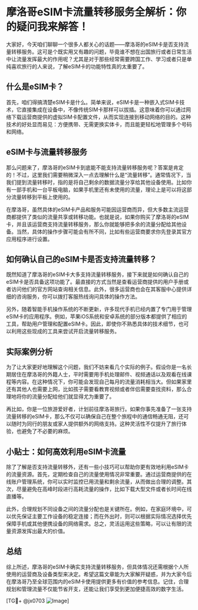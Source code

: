 # 摩洛哥eSIM卡流量转移服务全解析：你的疑问我来解答！

大家好，今天咱们聊聊一个很多人都关心的话题——摩洛哥的eSIM卡是否支持流量转移服务。这可是个既实用又有趣的问题，毕竟谁不想在出国旅行或者日常生活中让流量发挥最大的作用呢？尤其是对于那些经常需要跨国工作、学习或者只是单纯喜欢旅行的人来说，了解eSIM卡的功能特性真的太重要了。

## 什么是eSIM卡？

首先，咱们得搞清楚eSIM卡是什么。简单来说，eSIM卡是一种嵌入式SIM卡技术，它直接集成在设备中，不像传统SIM卡那样可以拔插。这意味着你可以通过网络下载运营商提供的虚拟SIM卡配置文件，从而实现连接到移动网络的目的。这种技术的好处显而易见：方便携带、无需更换实体卡，而且能更轻松地管理多个号码和网络。

## eSIM卡与流量转移服务

那么问题来了，摩洛哥的eSIM卡到底能不能支持流量转移服务呢？答案是肯定的！不过，这里我们需要稍微深入一点去理解什么是“流量转移”。通常情况下，当我们提到流量转移时，指的是将自己剩余的数据流量分享给其他设备使用。比如你有一部手机和一台平板电脑，如果手机里还有未使用的流量，理论上是可以将这部分流量转移到平板上使用的。

在摩洛哥，虽然具体的eSIM卡产品和服务可能因运营商而异，但大多数主流运营商都提供了类似的流量共享或转移功能。也就是说，如果你购买了摩洛哥的eSIM卡，并且该运营商支持流量转移服务，那么你就能够把多余的流量分配给其他设备。当然，具体的操作步骤可能会有所不同，比如有些运营商要求你先登录其官方应用程序进行设置。

## 如何确认自己的eSIM卡是否支持流量转移？

既然知道了摩洛哥的eSIM卡大多支持流量转移服务，接下来就是如何确认自己的eSIM卡是否具备这项功能了。最直接的方式当然是查看运营商提供的用户手册或者访问他们的官方网站查询相关信息。此外，很多运营商也会在其客服中心提供详细的咨询服务，你可以拨打客服热线询问具体的操作方法。

另外，随着智能手机操作系统的不断更新，许多现代手机已经内置了专门用于管理eSIM卡的应用程序。例如，苹果iOS系统和安卓系统的部分版本都提供了相应的工具，帮助用户管理和配置eSIM卡。因此，即使你不熟悉具体的技术细节，也可以利用这些现成的工具来尝试开启流量转移服务。

## 实际案例分析

为了让大家更好地理解这个问题，我们不妨来看几个实际的例子。假设你是一名长期居住在摩洛哥的外籍人士，平时需要用手机处理邮件、视频通话以及观看在线课程等内容。在这种情况下，你可能会发现自己每月的流量消耗相当大。但如果家里还有其他人也需要上网，比如孩子需要看教育视频或者伴侣需要查找资料，那么合理地将你的流量分配给他们就显得尤为重要了。

再比如，你是一位旅游爱好者，计划前往摩洛哥旅行。如果你事先准备了一张支持流量转移的eSIM卡，那么不仅可以确保自己在整个旅程中的通信畅通无阻，还可以随时为同行的朋友或家人提供额外的网络支持。这种灵活性不仅提升了旅行体验，也避免了不必要的麻烦。

## 小贴士：如何高效利用eSIM卡流量

除了了解是否支持流量转移外，还有一些小技巧可以帮助你更有效地利用eSIM卡的流量资源。首先，定期检查自己的流量使用情况非常重要。通过运营商提供的在线账户管理系统，你可以实时监控已用流量和剩余流量，从而做出合理的调整。其次，尽量避免在高峰时段进行高耗流量的操作，比如下载大型文件或者长时间在线直播等。

此外，合理规划不同设备之间的流量分配也是关键所在。例如，在家庭环境中，可以优先保证主要工作设备的稳定连接；而在外出时，则可以根据实际情况选择优先保障手机或其他便携设备的网络需求。总之，灵活运用这些策略，可以让有限的流量资源发挥出最大的价值。

## 总结

综上所述，摩洛哥的eSIM卡确实支持流量转移服务，但具体情况还需根据个人所使用的运营商及设备类型来决定。希望这篇文章能为大家解开疑惑，并为大家今后在摩洛哥乃至全球范围内的eSIM卡使用提供更多有价值的参考信息。记住，合理规划和管理流量不仅能节省开支，还能让我们享受到更加便捷高效的数字生活。

[TG💪+ @jx0703 ![Image](https://github.com/user-attachments/assets/dbca1d08-cadb-493c-b0ec-ad6f7a83f270)]